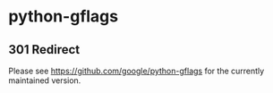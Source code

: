 python-gflags
=============

301 Redirect
------------

Please see <https://github.com/google/python-gflags> for the currently
maintained version.
